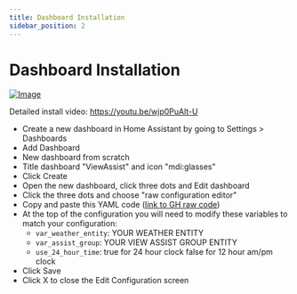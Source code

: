 ```yaml
---
title: Dashboard Installation
sidebar_position: 2
---
```


# Dashboard Installation

[![Image](https://img.youtube.com/vi/wjp0PuAlt-U/mqdefault.jpg)](https://www.youtube.com/watch?v=wjp0PuAlt-U)

Detailed install video:
https://youtu.be/wjp0PuAlt-U


* Create a new dashboard in Home Assistant by going to Settings > Dashboards
* Add Dashboard
* New dashboard from scratch
* Title dashboard "ViewAssist" and icon "mdi:glasses"
* Click Create
* Open the new dashboard, click three dots and Edit dashboard
* Click the three dots and choose "raw configuration editor"
* Copy and paste this YAML code ([link to GH raw code](https://raw.githubusercontent.com/dinki/View-Assist/main/View%20Assist%20dashboard%20and%20views/dashboard/dashboard.yaml))
* At the top of the configuration you will need to modify these variables to match your configuration:
     * `var_weather_entity`: YOUR WEATHER ENTITY
     * `var_assist_group`: YOUR VIEW ASSIST GROUP ENTITY
     * `use_24_hour_time`: true for 24 hour clock false for 12 hour am/pm clock
* Click Save
* Click X to close the Edit Configuration screen